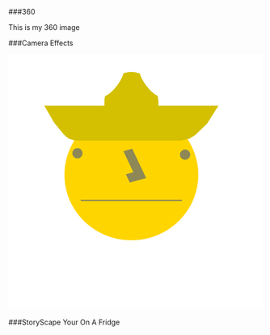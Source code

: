 ###360

This is my 360 image
<script src="//360.vizor.io/scripts/embed.js" data-vizorurl="//360.vizor.io/embed/v/6jzp" ></script>



###Camera Effects

![filter](overlay.png?raw=true "Optional Title")



###StoryScape Your On A Fridge

<script src="/scripts/embed.js" data-vizorurl="https://patches.vizor.io/embed/idovr/your-on-a-fridge" ></script>
